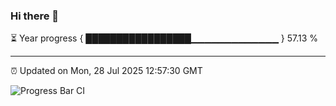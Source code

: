### Hi there 👋

⏳ Year progress { █████████████████▁▁▁▁▁▁▁▁▁▁▁▁▁ } 57.13 %

---

⏰ Updated on Mon, 28 Jul 2025 12:57:30 GMT

![Progress Bar CI](https://github.com/ZhaoGui/ZhaoGui/workflows/Progress%20Bar%20CI/badge.svg)
